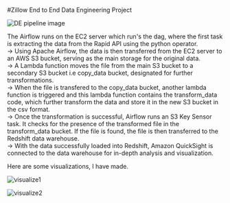 #Zillow End to End Data Engineering Project   
  
   
![DE pipeline image](https://github.com/Darshan813/Zillow-Data-Engineering/assets/79681552/e870a27b-e44d-44ca-bfc9-8304e7ce114a)  
  
  
  

The Airflow runs on the EC2 server which run's the dag, where the first task is extracting the data from the Rapid API using the python operator.  
-> Using Apache Airflow, the data is then transferred from the EC2 server to an AWS S3 bucket, serving as the main storage for the original data.   
-> A Lambda function moves the file from the main S3 bucket to a secondary S3 bucket i.e copy_data bucket, designated for further transformations.       
-> When the file is transfered to the copy_data bucket, another lambda function is triggered and this lambda function contains the transform_data code, which further transform the data and store it in the new S3 bucket in the csv format.    
-> Once the transformation is successful, Airflow runs an S3 Key Sensor task. It checks for the presence of the transformed file in the transform_data bucket. If the file is found, the file is then transferred to the Redshift data warehouse.  
-> With the data successfully loaded into Redshift, Amazon QuickSight is connected to the data warehouse for in-depth analysis and visualization.  
  
Here are some visualizations, I have made.  

![visualize1](https://github.com/Darshan813/Zillow-Data-Engineering/assets/79681552/a1056222-4100-4d9a-9749-fb471a3e7f13)   

  


![visualize2](https://github.com/Darshan813/Zillow-Data-Engineering/assets/79681552/17bd5622-a182-4114-8d2e-1fa4b0c14506)  

